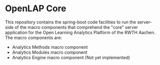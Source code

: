 # OpenLAP Core
This repository contains the spring-boot code facilities to run the server-side of the macro components that comprehend
the "core" server application for the Open Learning Analytics Platform of the RWTH Aachen.
The macro components are:
* Analytics Methods macro component
* Analytics Modules macro component
* Analytics Engine macro component (Not yet implemented)